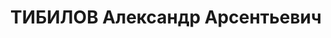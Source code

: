 ---
title: ТИБИЛОВ Александр Арсентьевич
description: (5.5.1888 — 8.6.1938), осетинский советский писатель, литературовед.
  Род. в с. Залданьте, ныне Джавский район Юго-Осетинского АО. В 1914 окончил филологический
  факультет Одесского университета. До Октябрьской революции 1917 выступал как поэт.
  После установления Советской власти в Южной Осетии вёл педагогическую, литературную
  и научно-исследовательскую работу, один из основателей Юго-Осетинского пединститута
  (1932). Автор монографий о творчестве К. Хетагурова, Е. Бритаева, Ц. Гадиева, С.
  Кулаева. Опубликовал произведения осетинского народного творчества, очерки, статьи
  об осетинской литературе. Перевёл "Бруски" Ф. И. Панферова.
---